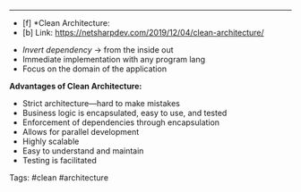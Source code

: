 ***
- [f] *Clean Architecture:
- [b] Link: https://netsharpdev.com/2019/12/04/clean-architecture/

* *Invert dependency* -> from the inside out
* Immediate implementation with any program lang
* Focus on the domain of the application

**Advantages of Clean Architecture:**
- Strict architecture—hard to make mistakes
- Business logic is encapsulated, easy to use, and tested
- Enforcement of dependencies through encapsulation
- Allows for parallel development
- Highly scalable
- Easy to understand and maintain
- Testing is facilitated


Tags: #clean #architecture